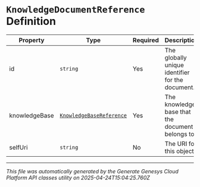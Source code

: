 # `KnowledgeDocumentReference` Definition

| Property | Type | Required | Description |
|----------|------|----------|-------------|
| id | `string` | Yes | The globally unique identifier for the document. |
| knowledgeBase | [`KnowledgeBaseReference`](knowledgebasereference-definition.md) | Yes | The knowledge base that the document belongs to. |
| selfUri | `string` | No | The URI for this object |

---

*This file was automatically generated by the Generate Genesys Cloud Platform API classes utility on 2025-04-24T15:04:25.760Z*